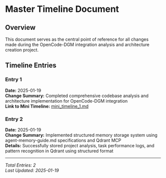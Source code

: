 # Master Timeline Document

## Overview
This document serves as the central point of reference for all changes made during the OpenCode-DGM integration analysis and architecture creation project.

## Timeline Entries

### Entry 1
**Date:** 2025-01-19  
**Change Summary:** Completed comprehensive codebase analysis and architecture implementation for OpenCode-DGM integration  
**Link to Mini Timeline:** [mini_timeline_1.md](mini_timeline_1.md)

### Entry 2
**Date:** 2025-01-19  
**Change Summary:** Implemented structured memory storage system using agent-memory-guide.md specifications and Qdrant MCP  
**Details:** Successfully stored project analysis, task performance logs, and pattern recognition in Qdrant using structured format

---

*Total Entries: 2*  
*Last Updated: 2025-01-19* 